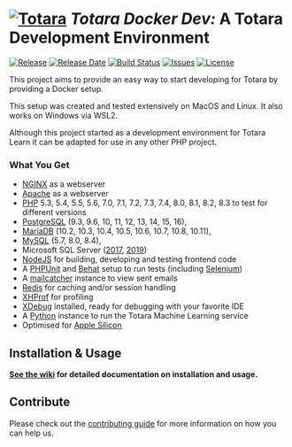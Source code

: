 # [![Totara](https://raw.githubusercontent.com/wiki/totara/totara-docker-dev/images/totara-small.png)](https://totaralearning.com) _Totara Docker Dev:_ A Totara Development Environment

[![Release](https://img.shields.io/github/v/release/totara/totara-docker-dev)](../../releases)
[![Release Date](https://img.shields.io/github/release-date/totara/totara-docker-dev)](../../releases)
[![Build Status](https://travis-ci.com/totara/totara-docker-dev.svg?branch=master)](https://travis-ci.com/totara/totara-docker-dev)
[![Issues](https://img.shields.io/github/issues/totara/totara-docker-dev)](../../issues)
[![License](https://img.shields.io/github/license/totara/totara-docker-dev)](../../LICENCE)

This project aims to provide an easy way to start developing for Totara by providing a Docker setup.

This setup was created and tested extensively on MacOS and Linux. It also works on Windows via WSL2.

Although this project started as a development environment for Totara Learn it can be adapted for use in any other PHP project.

### What You Get
 * [NGINX](https://nginx.org/) as a webserver
 * [Apache](https://httpd.apache.org/) as a webserver
 * [PHP](http://php.net/) 5.3, 5.4, 5.5, 5.6, 7.0, 7.1, 7.2, 7.3, 7.4, 8.0, 8.1, 8.2, 8.3 to test for different versions
 * [PostgreSQL](https://www.postgresql.org/) (9.3, 9.6, 10, 11, 12, 13, 14, 15, 16), 
 * [MariaDB](https://mariadb.org/) (10.2, 10.3, 10.4, 10.5, 10.6, 10.7, 10.8, 10.11), 
 * [MySQL](https://www.mysql.com/) (5.7, 8.0, 8.4), 
 * Microsoft SQL Server ([2017](https://www.microsoft.com/en-us/sql-server/sql-server-2017), [2019](https://www.microsoft.com/en-us/sql-server/sql-server-2019))
 * [NodeJS](https://nodejs.org/) for building, developing and testing frontend code
 * A [PHPUnit](https://phpunit.de/) and [Behat](http://behat.org/en/latest/) setup to run tests (including [Selenium](https://www.seleniumhq.org/))
 * A [mailcatcher](https://mailcatcher.me/) instance to view sent emails
 * [Redis](https://redis.io/) for caching and/or session handling
 * [XHProf](https://github.com/tideways/php-xhprof-extension) for profiling
 * [XDebug](https://xdebug.org/) installed, ready for debugging with your favorite IDE
 * A [Python](https://www.python.org/) instance to run the Totara Machine Learning service
 * Optimised for [Apple Silicon](../../wiki/Apple-Silicon-support)

## Installation & Usage

**[See the wiki](../../wiki) for detailed documentation on installation and usage.**

## Contribute

Please check out the [contributing guide](CONTRIBUTING.md) for more information on how you can help us.

